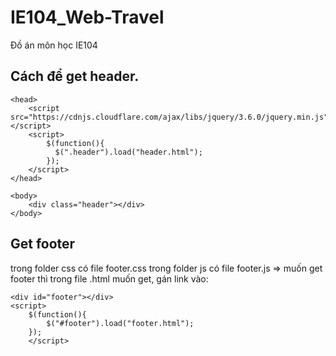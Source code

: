 # IE104_Web-Travel
Đồ án môn học IE104
## Cách để get header.

    <head>
        <script src="https://cdnjs.cloudflare.com/ajax/libs/jquery/3.6.0/jquery.min.js"></script>
        <script> 
            $(function(){
              $(".header").load("header.html"); 
            });
        </script>
    </head>
    
    <body>
        <div class="header"></div>
    </body>

## Get footer
trong folder css có file footer.css
trong folder js có file footer.js
=> muốn get footer thì trong file .html muốn get, gán link vào:

    <div id="footer"></div>    
    <script> 
        $(function(){
            $("#footer").load("footer.html"); 
        });
        </script> 
